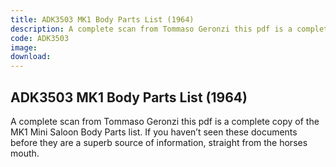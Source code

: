 ```yaml
---
title: ADK3503 MK1 Body Parts List (1964)
description: A complete scan from Tommaso Geronzi this pdf is a complete copy of the MK1 Mini Saloon Body Parts list.  If you haven’t seen these documents before they are a superb source of information, straight from the horses mouth.
code: ADK3503
image:
download:
---
```


<!-- Content of the page -->

## ADK3503 MK1 Body Parts List (1964)

A complete scan from Tommaso Geronzi this pdf is a complete copy of the MK1 Mini Saloon Body Parts list.  If you haven’t seen these documents before they are a superb source of information, straight from the horses mouth.
